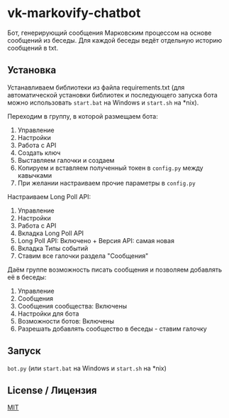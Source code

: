 # vk-markovify-chatbot

Бот, генерирующий сообщения Марковским процессом на основе сообщений из беседы. Для каждой беседы ведёт отдельную историю сообщений в txt.

## Установка

Устанавливаем библиотеки из файла requirements.txt (для автоматической установки библиотек и последующего запуска бота можно использовать `start.bat` на Windows и `start.sh` на \*nix).

Переходим в группу, в которой размещаем бота:

1. Управление
2. Настройки
3. Работа с API
4. Создать ключ
5. Выставляем галочки и создаем
6. Копируем и вставляем полученный токен в `config.py` между кавычками
7. При желании настраиваем прочие параметры в `config.py`

Настраиваем Long Poll API:

1. Управление
2. Настройки
3. Работа с API
4. Вкладка Long Poll API
5. Long Poll API: Включено + Версия API: самая новая
6. Вкладка Типы событий
7. Ставим все галочки раздела "Сообщения"

Даём группе возможность писать сообщения и позволяем добавлять её в беседы:

1. Управление
2. Сообщения
3. Сообщения сообщества: Включены
4. Настройки для бота
5. Возможности ботов: Включены
6. Разрешать добавлять сообщество в беседы - ставим галочку

## Запуск

`bot.py` (или `start.bat` на Windows и `start.sh` на \*nix)

## License / Лицензия

[MIT](LICENSE)
